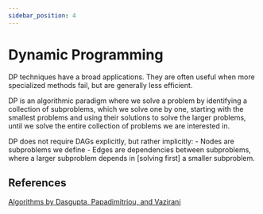 ```yaml
---
sidebar_position: 4
---
```


# Dynamic Programming

DP techniques have a broad applications. They are often useful when more specialized methods fail, but are generally less efficient.

DP is an algorithmic paradigm where we solve a problem by identifying a collection
of subproblems, which we solve one by one, starting with the smallest problems and
using their solutions to solve the larger problems, until we solve the entire collection of problems we are interested in.

DP does not require DAGs explicitly, but rather implicitly:
    - Nodes are subproblems we define
    - Edges are dependencies between subproblems, where a larger subproblem depends in [solving first] a smaller subproblem.


## References

[Algorithms by Dasgupta, Papadimitriou, and Vazirani](https://www.goodreads.com/book/show/138563.Algorithms)

